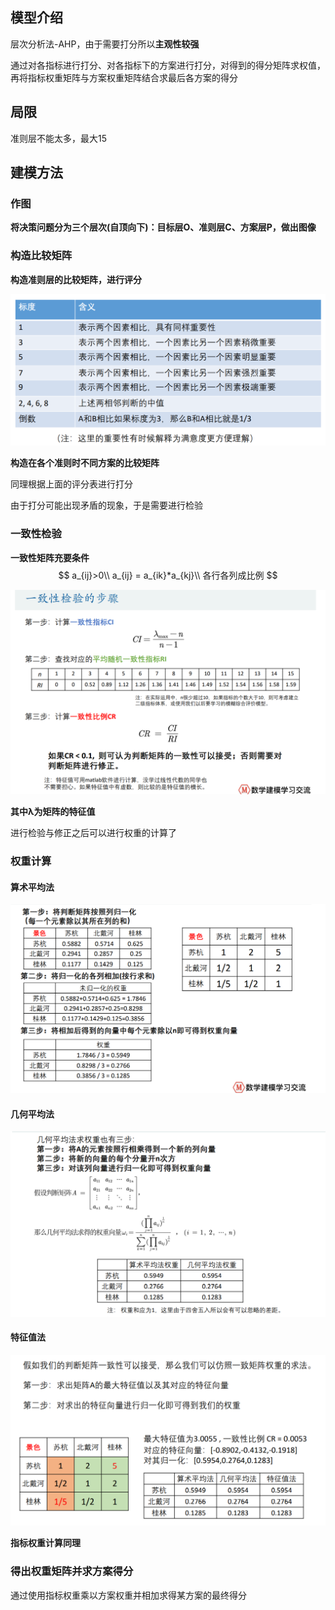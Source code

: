 ## 模型介绍

层次分析法-AHP，由于需要打分所以**主观性较强**

通过对各指标进行打分、对各指标下的方案进行打分，对得到的得分矩阵求权值，再将指标权重矩阵与方案权重矩阵结合求最后各方案的得分



## 局限

准则层不能太多，最大15



## 建模方法



### 作图

**将决策问题分为三个层次(自顶向下)：目标层O、准则层C、方案层P，做出图像**



### 构造比较矩阵

**构造准则层的比较矩阵，进行评分**

<img src="https://raw.githubusercontent.com/Chikie920/Mark/main/Sources/images_math/image-20220116185257891.png" alt="image-20220116185257891" style="zoom:80%;" />

**构造在各个准则时不同方案的比较矩阵**

同理根据上面的评分表进行打分



由于打分可能出现矛盾的现象，于是需要进行检验



### 一致性检验

**一致性矩阵充要条件**
$$
a_{ij}>0\\
a_{ij} = a_{ik}*a_{kj}\\
各行各列成比例
$$


<img src="https://raw.githubusercontent.com/Chikie920/Mark/main/Sources/images_math/image-20220116185938358.png" alt="image-20220116185938358" style="zoom:80%;" />

**其中λ为矩阵的特征值**



进行检验与修正之后可以进行权重的计算了



### 权重计算



#### 算术平均法



<img src="https://raw.githubusercontent.com/Chikie920/Mark/main/Sources/images_math/image-20220116190639226.png" alt="image-20220116190639226" style="zoom:80%;" />



#### 几何平均法

<img src="https://raw.githubusercontent.com/Chikie920/Mark/main/Sources/images_math/image-20220116190739453.png" alt="image-20220116190739453" style="zoom:80%;" />



#### 特征值法

<img src="https://raw.githubusercontent.com/Chikie920/Mark/main/Sources/images_math/image-20220116190819707.png" alt="image-20220116190819707" style="zoom:80%;" />



**指标权重计算同理**



### 得出权重矩阵并求方案得分

通过使用指标权重乘以方案权重并相加求得某方案的最终得分
